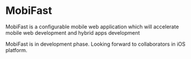 MobiFast
========

MobiFast is a configurable mobile web application which will accelerate mobile web development and hybrid apps development

MobiFast is in development phase.  Looking forward to collaborators in  iOS platform.





